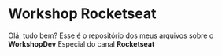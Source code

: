 <h1>Workshop Rocketseat</h1>
<p>Olá, tudo bem? Esse é o repositório dos meus arquivos sobre o <strong>WorkshopDev</strong> Especial do canal <strong>Rocketseat</strong></p>
